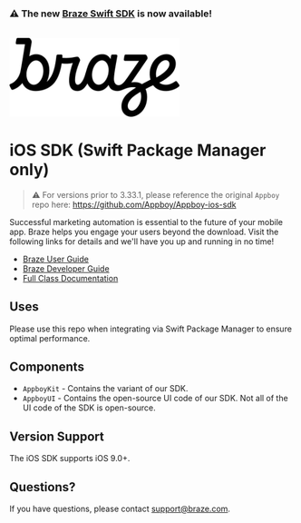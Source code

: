 ### ⚠ The new [Braze Swift SDK](https://github.com/braze-inc/braze-swift-sdk) is now available!

</br>

<img src="https://github.com/Appboy/appboy-ios-sdk/blob/master/braze-logo.png" width="300" title="Braze Logo" />

# iOS SDK (Swift Package Manager only)

> ⚠️ For versions prior to 3.33.1, please reference the original `Appboy` repo here: https://github.com/Appboy/Appboy-ios-sdk

Successful marketing automation is essential to the future of your mobile app. Braze helps you engage your users beyond the download. Visit the following links for details and we'll have you up and running in no time!

- [Braze User Guide](https://www.braze.com/docs/user_guide/introduction/ "Braze User Guide")
- [Braze Developer Guide](https://www.braze.com/docs/developer_guide/platform_integration_guides/ios/initial_sdk_setup/ "Braze Developer Guide")
- [Full Class Documentation](http://appboy.github.io/appboy-ios-sdk/docs/annotated.html "Braze iOS SDK Class Documentation")

## Uses
Please use this repo when integrating via Swift Package Manager to ensure optimal performance.

## Components

- `AppboyKit` - Contains the variant of our SDK.
- `AppboyUI` - Contains the open-source UI code of our SDK. Not all of the UI code of the SDK is open-source.

## Version Support

The iOS SDK supports iOS 9.0+.

## Questions?

If you have questions, please contact [support@braze.com](mailto:support@braze.com).
